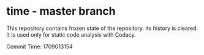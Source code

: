 # time - master branch

This repository contains frozen state of the repository.
Its history is cleared. It is used only for static code
analysis with Codacy.

Commit Time: 1709013154